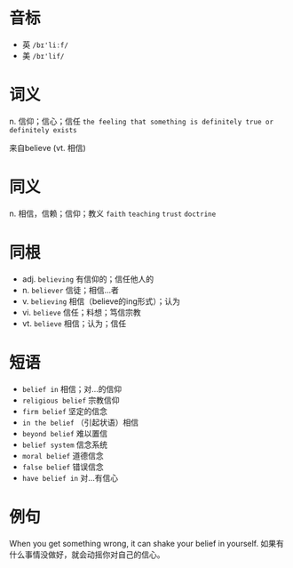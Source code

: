 # 音标

- 英 `/bɪ'liːf/`
- 美 `/bɪ'lif/`

# 词义

n. 信仰；信心；信任
`the feeling that something is definitely true or definitely exists`



来自believe (vt. 相信)

# 同义

n. 相信，信赖；信仰；教义
`faith` `teaching` `trust` `doctrine`

# 同根

- adj. `believing` 有信仰的；信任他人的
- n. `believer` 信徒；相信...者
- v. `believing` 相信（believe的ing形式）；认为
- vi. `believe` 信任；料想；笃信宗教
- vt. `believe` 相信；认为；信任

# 短语

- `belief in` 相信；对…的信仰
- `religious belief` 宗教信仰
- `firm belief` 坚定的信念
- `in the belief` （引起状语）相信
- `beyond belief` 难以置信
- `belief system` 信念系统
- `moral belief` 道德信念
- `false belief` 错误信念
- `have belief in` 对…有信心

# 例句

When you get something wrong, it can shake your belief in yourself.
如果有什么事情没做好，就会动摇你对自己的信心。


